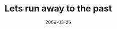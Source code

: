 ---
layout: base.njk
title : 'Lets run away to the past' 
view_title : 'Lets run away to the past' 
year : '2009' 
date : '2009-03-26' 
img_file : '/drawing/letsrunawaytothepast.png' 
html_file : 'letsrunawaytothepast' 
next_html : 'givemeaname.html' 
year_order : '106' 
permalink : "title/{{html_file}}.html"
---